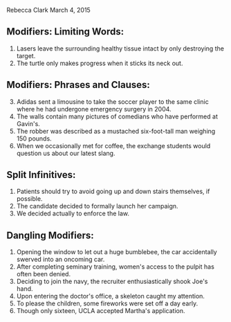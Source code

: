 Rebecca Clark
March 4, 2015

## Modifiers: Limiting Words:

1. Lasers leave the surrounding healthy tissue intact by only destroying the target.
2. The turtle only makes progress when it sticks its neck out.

## Modifiers: Phrases and Clauses:

3. Adidas sent a limousine to take the soccer player to the same clinic where he had undergone emergency surgery in 2004.
4. The walls contain many pictures of comedians who have performed at Gavin's.
5. The robber was described as a mustached six-foot-tall man weighing 150 pounds.
6. When we occasionally met for coffee, the exchange students would question us about our latest slang.

## Split Infinitives:

1. Patients should try to avoid going up and down stairs themselves, if possible.
2. The candidate decided to formally launch her campaign.
3. We decided actually to enforce the law.

## Dangling Modifiers:

1. Opening the window to let out a huge bumblebee, the car accidentally swerved into an oncoming car.
2. After completing seminary training, women's access to the pulpit has often been denied.
3. Deciding to join the navy, the recruiter enthusiastically shook Joe's hand.
4. Upon entering the doctor's office, a skeleton caught my attention.
5. To please the children, some fireworks were set off a day early.
6. Though only sixteen, UCLA accepted Martha's application.